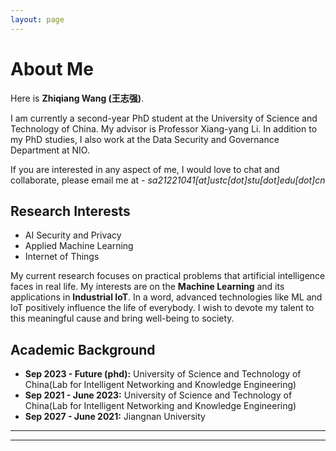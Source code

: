 ```yaml
---
layout: page
---
```


# About Me



Here is **Zhiqiang Wang (王志强)**.

I am currently a second-year PhD student at the University of Science and Technology of China. My advisor is Professor Xiang-yang Li. In addition to my PhD studies, I also work at the Data Security and Governance Department at NIO. 

If you are interested in any aspect of me, I would love to chat and collaborate, please email me at - *sa21221041[at]ustc[dot]stu[dot]edu[dot]cn*

## Research Interests

- AI Security and Privacy
- Applied Machine Learning
- Internet of Things

My current research focuses on practical problems that artificial intelligence faces in real life. My interests are on the **Machine Learning** and its applications in **Industrial IoT**. In a word, advanced technologies like ML and IoT positively influence the life of everybody.  I wish to devote my talent to this meaningful cause and bring well-being to society.

## Academic Background

- **Sep 2023 - Future (phd):** University of Science and Technology of China(Lab for Intelligent Networking and Knowledge Engineering)
- **Sep 2021 - June 2023:** University of Science and Technology of China(Lab for Intelligent Networking and Knowledge Engineering)
- **Sep 2027 - June 2021:** Jiangnan University

---



---


